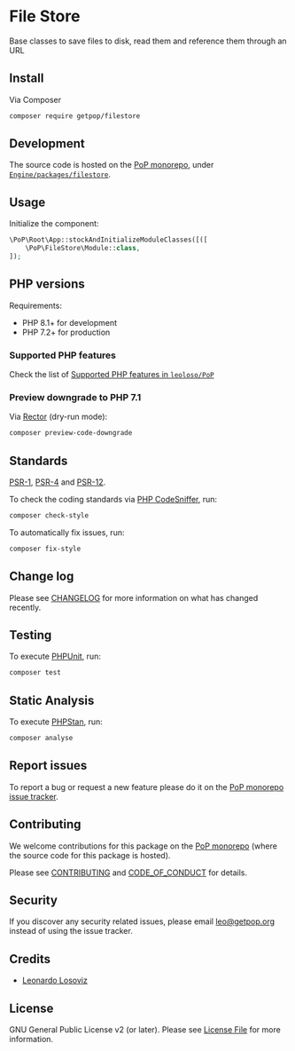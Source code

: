 # File Store

<!--
[![Build Status][ico-travis]][link-travis]
[![Quality Score][ico-code-quality]][link-code-quality]
[![Software License][ico-license]](LICENSE.md)
[![Latest Version on Packagist][ico-version]][link-packagist]
[![Coverage Status][ico-scrutinizer]][link-scrutinizer]
[![Total Downloads][ico-downloads]][link-downloads]
-->

Base classes to save files to disk, read them and reference them through an URL

## Install

Via Composer

``` bash
composer require getpop/filestore
```

## Development

The source code is hosted on the [PoP monorepo](https://github.com/leoloso/PoP), under [`Engine/packages/filestore`](https://github.com/leoloso/PoP/tree/master/layers/Engine/packages/filestore).

## Usage

Initialize the component:

``` php
\PoP\Root\App::stockAndInitializeModuleClasses([([
    \PoP\FileStore\Module::class,
]);
```

## PHP versions

Requirements:

- PHP 8.1+ for development
- PHP 7.2+ for production

### Supported PHP features

Check the list of [Supported PHP features in `leoloso/PoP`](https://github.com/leoloso/PoP/blob/master/docs/supported-php-features.md)

### Preview downgrade to PHP 7.1

Via [Rector](https://github.com/rectorphp/rector) (dry-run mode):

```bash
composer preview-code-downgrade
```

## Standards

[PSR-1](https://www.php-fig.org/psr/psr-1), [PSR-4](https://www.php-fig.org/psr/psr-4) and [PSR-12](https://www.php-fig.org/psr/psr-12).

To check the coding standards via [PHP CodeSniffer](https://github.com/squizlabs/PHP_CodeSniffer), run:

``` bash
composer check-style
```

To automatically fix issues, run:

``` bash
composer fix-style
```

## Change log

Please see [CHANGELOG](CHANGELOG.md) for more information on what has changed recently.

## Testing

To execute [PHPUnit](https://phpunit.de/), run:

``` bash
composer test
```

## Static Analysis

To execute [PHPStan](https://github.com/phpstan/phpstan), run:

``` bash
composer analyse
```

## Report issues

To report a bug or request a new feature please do it on the [PoP monorepo issue tracker](https://github.com/leoloso/PoP/issues).

## Contributing

We welcome contributions for this package on the [PoP monorepo](https://github.com/leoloso/PoP) (where the source code for this package is hosted).

Please see [CONTRIBUTING](CONTRIBUTING.md) and [CODE_OF_CONDUCT](CODE_OF_CONDUCT.md) for details.

## Security

If you discover any security related issues, please email leo@getpop.org instead of using the issue tracker.

## Credits

- [Leonardo Losoviz][link-author]

## License

GNU General Public License v2 (or later). Please see [License File](LICENSE.md) for more information.

[ico-version]: https://img.shields.io/packagist/v/getpop/filestore.svg?style=flat-square
[ico-license]: https://img.shields.io/badge/license-GPLv2-brightgreen.svg?style=flat-square
[ico-travis]: https://img.shields.io/travis/getpop/filestore/master.svg?style=flat-square
[ico-scrutinizer]: https://img.shields.io/scrutinizer/coverage/g/getpop/filestore.svg?style=flat-square
[ico-code-quality]: https://img.shields.io/scrutinizer/g/getpop/filestore.svg?style=flat-square
[ico-downloads]: https://img.shields.io/packagist/dt/getpop/filestore.svg?style=flat-square

[link-packagist]: https://packagist.org/packages/getpop/filestore
[link-travis]: https://travis-ci.org/getpop/filestore
[link-scrutinizer]: https://scrutinizer-ci.com/g/getpop/filestore/code-structure
[link-code-quality]: https://scrutinizer-ci.com/g/getpop/filestore
[link-downloads]: https://packagist.org/packages/getpop/filestore
[link-contributors]: ../../../../../../contributors
[link-author]: https://github.com/leoloso
